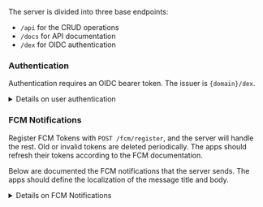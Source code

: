The server is divided into three base endpoints:

- `/api` for the CRUD operations
- `/docs` for API documentation
- `/dex` for OIDC authentication

### Authentication

Authentication requires an OIDC bearer token.
The issuer is `{domain}/dex`.

<details>

<summary>Details on user authentication</summary>

#### Discovery

`{domain}/dex/.well-known/openid-configuration`

#### Resource Owner Password Flow (username + password)

- [Resource Owner Password Flow with OIDC](https://auth0.com/docs/authenticate/login/oidc-conformant-authentication/oidc-adoption-rop-flow#oidc-conformant)

```
POST {domain}/dex/token
Content-Type: application/x-www-form-urlencoded
Body: {
    grant_type: "password",
    username: {email},
    password: {password},
    client_id: {client_id},
    client_secret: {client_secret},
    scope: "openid profile email offline_access",
}
```

#### Authorization Flow (3rd party)

- [Requesting an ID token from dex](https://dexidp.io/docs/using-dex/#requesting-an-id-token-from-dex)
- [Authorization Code Flow with OIDC](https://auth0.com/docs/authenticate/login/oidc-conformant-authentication/oidc-adoption-auth-code-flow#oidc-conformant)

```
GET {domain}/dex/auth(/{connector_id})?
    response_type=code
    &scope=openid profile email offline_access
    &client_id={client_id}
    &state={state}
    &redirect_uri={redirect_uri}
```

The optional `connector_id` will redirect directly to the 3rd party login,
instead of the intermediate page provided by Dex.

After the user completes the login with the third party, they will be
redirected to the `redirect_uri`, with the `state` provided above and a code:

```
HTTP/1.1 302 Found
Location: {redirect_uri}?
    code=SplxlOBeZQQYbYS6WxSbIA
    &state={state}
```

The `state` should be checked against the one provided in the auth request.

- [Prevent Attacks and Redirect Users with OAuth 2.0 State Parameters](https://auth0.com/docs/secure/attack-protection/state-parameters)

This `code` is then used to redeem the token:

- [Code exchange request](https://auth0.com/docs/authenticate/login/oidc-conformant-authentication/oidc-adoption-auth-code-flow#code-exchange-request-authorization-code-flow)

```
POST {domain}/dex/token
Content-Type: application/x-www-form-urlencoded
Body: {
  grant_type: "authorization_code",
  client_id: {client_id},
  client_secret: {client_secret},
  code: {code},
  redirect_uri: {redirect_uri},
}
```

#### Refresh token

- [Refresh Tokens with OIDC](https://auth0.com/docs/authenticate/login/oidc-conformant-authentication/oidc-adoption-refresh-tokens#oidc-conformant-token-endpoint-)

```
POST {domain}/dex/token
Content-Type: application/x-www-form-urlencoded
Body: {
  grant_type: "refresh_token",
  client_id: {client_id},
  client_secret: {client_secret},
  refresh_token: {refresh_token},
}
```

### User registration

#### Username + password

1. Create a new user with `[POST] {domain}/api/users`, providing the password.
2. Authenticate with Dex using the Resource Owner Password Flow, to obtain a
token.

#### With a third party account

1. Authenticate with Dex to the chosen third party, using the Authorization
Flow.
2. Create a new user with `[POST] {domain}/api/users`, providing the `sub`
field from the identification token received from step 1.

</details>

### FCM Notifications

Register FCM Tokens with `POST /fcm/register`, and the server will handle the
rest. Old or invalid tokens are deleted periodically. The apps should refresh
their tokens according to the FCM documentation.

Below are documented the FCM notifications that the server sends.
The apps should define the localization of the message title and body.

<details>

<summary>Details on FCM Notifications</summary>

<details>
<summary>**New assignment**</summary>

The server sends this notification to the volunteer when there is a new request
to perform a task.

``` go
func NewAssignmentMessage(config NewAssignmentMessageConfig) messaging.Message {
	titleLocKey := "NEW_ASSIGNMENT_NOTIFICATION_TITLE"
	bodyLocKey := "NEW_ASSIGNMENT_NOTIFICATION_BODY"
	locArgs := []string{config.RequesterName}

	return messaging.Message{
		Data: map[string]string{
			"type":          "new-task",
			"taskId":        config.TaskID,
			"requesterName": config.RequesterName,
		},
		Android: &messaging.AndroidConfig{
			Notification: &messaging.AndroidNotification{
				TitleLocKey:  titleLocKey,
				TitleLocArgs: locArgs,
				BodyLocKey:   bodyLocKey,
				BodyLocArgs:  locArgs,
			},
		},
		APNS: &messaging.APNSConfig{
			Payload: &messaging.APNSPayload{
				Aps: &messaging.Aps{
					Alert: &messaging.ApsAlert{
						TitleLocKey:  titleLocKey,
						TitleLocArgs: locArgs,
						LocKey:       bodyLocKey,
						LocArgs:      locArgs,
					},
				},
			},
		},
	}
}
```
</details>

<details>
<summary>**Task canceled**</summary>

The server sends this notification to the volunteer upon task cancellation, if
the assignment was previously accepted.

The apps should handle the intent and show the "Task Canceled" screen.

``` go
func TaskCanceledMessage(config TaskCanceledMessageConfig) messaging.Message {
	intent := "TASK_CANCELED_INTENT"
	titleLocKey := "TASK_CANCELED_NOTIFICATION_TITLE"
	bodyLocKey := "TASK_CANCELED_NOTIFICATION_BODY"
	locArgs := []string{config.RequesterName}

	return messaging.Message{
		Data: map[string]string{
			"type":          "task-canceled",
			"taskId":        config.TaskID,
			"requesterName": config.RequesterName,
		},
		Android: &messaging.AndroidConfig{
			Notification: &messaging.AndroidNotification{
				TitleLocKey:  titleLocKey,
				TitleLocArgs: locArgs,
				BodyLocKey:   bodyLocKey,
				BodyLocArgs:  locArgs,
				ClickAction:  intent,
			},
		},
		APNS: &messaging.APNSConfig{
			Payload: &messaging.APNSPayload{
				Aps: &messaging.Aps{
					Alert: &messaging.ApsAlert{
						TitleLocKey:  titleLocKey,
						TitleLocArgs: locArgs,
						LocKey:       bodyLocKey,
						LocArgs:      locArgs,
					},
					Category: intent,
				},
			},
		},
	}
}
```
</details>

<details>
<summary>**Chat Message**</summary>

The server sends this notification to the target of a new chat message.

The apps should handle the intent accordingly.

``` go
func ChatMsgMessage(config ChatMsgMessageConfig) messaging.Message {
	intent := "CHAT_MSG_INTENT"
	titleLocKey := "CHAT_MSG_NOTIFICATION_TITLE"
	locArgs := []string{config.FromName}

	return messaging.Message{
		Data: map[string]string{
			"type":         "chat-msg",
			"fromId":       config.FromID,
			"fromName":     config.FromName,
			"msgTruncated": config.Msg,
		},
		Android: &messaging.AndroidConfig{
			Notification: &messaging.AndroidNotification{
				TitleLocKey:  titleLocKey,
				TitleLocArgs: locArgs,
				ClickAction:  intent,
				Body:         config.Msg,
			},
		},
		APNS: &messaging.APNSConfig{
			Payload: &messaging.APNSPayload{
				Aps: &messaging.Aps{
					Alert: &messaging.ApsAlert{
						TitleLocKey:  titleLocKey,
						TitleLocArgs: locArgs,
						Body:         config.Msg,
					},
					Category: intent,
				},
			},
		},
	}
}
```
</details>

<details>
<summary>**Assignment Review**</summary>

The server sends this notification to the volunteer when the requester reviews
the assignment.

The apps should handle the intent and show the "New rating received" screen.

``` go
func ReviewNotification(config ReviewNotificationConfig) messaging.Message {
	intent := "ASSIGNMENT_REVIEW_INTENT"
	titleLocKey := "ASSIGNMENT_REVIEW_NOTIFICATION_TITLE"
	bodyLocKey := "ASSIGNMENT_REVIEW_NOTIFICATION_BODY"
	locArgs := []string{
		config.RequesterName,
		fmt.Sprint(config.Rating),
		config.Comment,
	}

	return messaging.Message{
		Data: map[string]string{
			"type":             "assignment-review",
			"taskId":           config.TaskID,
			"assignmentId":     config.AssignmentID,
			"requesterId":      config.RequesterID,
			"rating":           fmt.Sprint(config.Rating),
			"commentTruncated": config.Comment,
		},
		Android: &messaging.AndroidConfig{
			Notification: &messaging.AndroidNotification{
				TitleLocKey:  titleLocKey,
				TitleLocArgs: locArgs,
				BodyLocKey:   bodyLocKey,
				BodyLocArgs:  locArgs,
				ClickAction:  intent,
			},
		},
		APNS: &messaging.APNSConfig{
			Payload: &messaging.APNSPayload{
				Aps: &messaging.Aps{
					Alert: &messaging.ApsAlert{
						TitleLocKey:  titleLocKey,
						TitleLocArgs: locArgs,
						LocKey:       bodyLocKey,
						LocArgs:      locArgs,
					},
					Category: intent,
				},
			},
		},
	}
}
```
</details>
</details>
